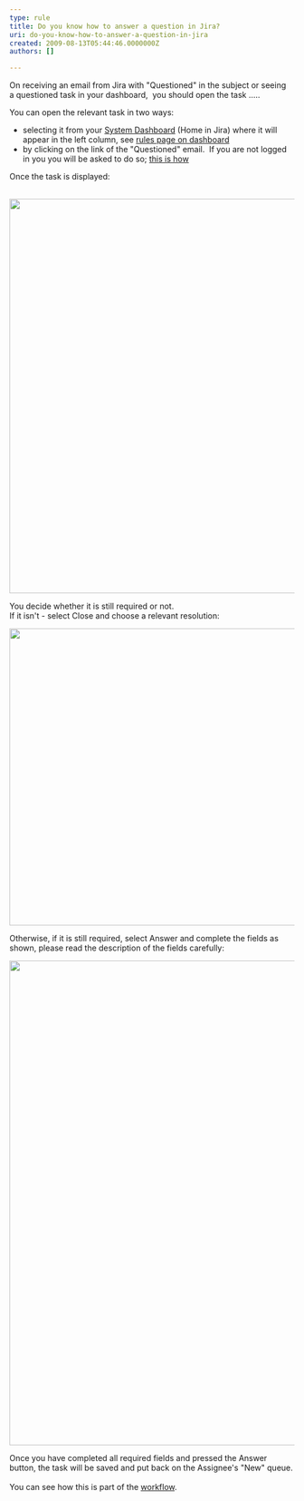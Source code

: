 ```yaml
---
type: rule
title: Do you know how to answer a question in Jira?
uri: do-you-know-how-to-answer-a-question-in-jira
created: 2009-08-13T05:44:46.0000000Z
authors: []

---
```




<span class='intro'> On receiving an email from Jira with &quot;Questioned&quot; in the subject or seeing a&#160;questioned task in your dashboard, &#160;you should open the task .....  </span>

<p>You can&#160;open the relevant task in two ways&#58;</p>
<ul><li>selecting it from your&#160;<a class="ms-rteCustom-External" href="http&#58;//jira.ssw.com.au/secure/Dashboard.jspa" target="_blank" shape="rect">System Dashboard</a> (Home in Jira) where it will appear in the left column, see <a href="/Management/RulesToBetterJira/Pages/SystemDashboard.aspx" target="_blank" shape="rect">rules page on dashboard </a></li>
<li>by clicking on the link of the &quot;Questioned&quot; email.&#160;&#160;If you are not logged in you you will be asked to do so; <a href="/Management/RulesToBetterJira/Pages/HowdoIsignintoJira.aspx" shape="rect">this is how</a></li></ul>
<p>Once the task is displayed&#58;</p>
<p>&#160;<img width="675" height="696" src="/Management/RulesToBetterJira/PublishingImages/TaskToAnswer.png" border="0" alt="" style="border-bottom&#58;0px solid;border-left&#58;0px solid;border-top&#58;0px solid;border-right&#58;0px solid;" /></p>
<p>You decide whether it is still required or not. <br>If it isn't - select Close and choose a relevant resolution&#58;</p>
<p><img width="675" height="637" src="/Management/RulesToBetterJira/PublishingImages/ClosingFromQuestion.png" border="0" alt="" style="border-bottom&#58;0px solid;border-left&#58;0px solid;width&#58;788px;height&#58;524px;border-top&#58;0px solid;border-right&#58;0px solid;" /></p>
<p>Otherwise, if it is still required, select Answer and complete the fields as shown, please read the description of the fields carefully&#58;</p>
<p><img width="676" height="855" src="/Management/RulesToBetterJira/PublishingImages/Answer.png" border="0" alt="" style="border-bottom&#58;0px solid;border-left&#58;0px solid;border-top&#58;0px solid;border-right&#58;0px solid;" /></p>
<p>Once you have completed all required fields and pressed the Answer button, the task will be saved and put back on the Assignee's &quot;New&quot; queue.<br><br>You can see how this is part of the <a href="/Management/RulesToBetterJira/Pages/workflow.aspx" target="_blank" shape="rect">workflow</a>.</p>


